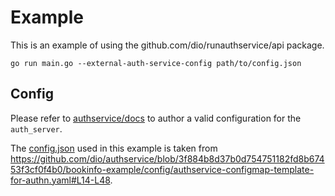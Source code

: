 # Example

This is an example of using the github.com/dio/runauthservice/api package.

```console
go run main.go --external-auth-service-config path/to/config.json
```

## Config

Please refer to [authservice/docs](../authservice/docs/README.md) to author a valid configuration for the `auth_server`.

The [config.json](./config.json) used in this example is taken from https://github.com/dio/authservice/blob/3f884b8d37b0d754751182fd8b67453f3cf0f4b0/bookinfo-example/config/authservice-configmap-template-for-authn.yaml#L14-L48.
